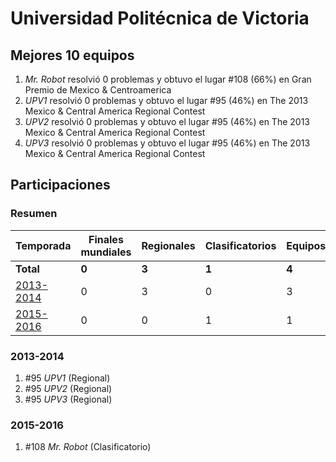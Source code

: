 # Universidad Politécnica de Victoria

## Mejores 10 equipos

1. _Mr. Robot_ resolvió 0 problemas y obtuvo el lugar #108 (66%) en Gran Premio de Mexico & Centroamerica
1. _UPV1_ resolvió 0 problemas y obtuvo el lugar #95 (46%) en The 2013 Mexico & Central America Regional Contest
1. _UPV2_ resolvió 0 problemas y obtuvo el lugar #95 (46%) en The 2013 Mexico & Central America Regional Contest
1. _UPV3_ resolvió 0 problemas y obtuvo el lugar #95 (46%) en The 2013 Mexico & Central America Regional Contest

## Participaciones

### Resumen

| Temporada | Finales mundiales | Regionales | Clasificatorios | Equipos |
| --- | --- | --- | --- | --- |
| **Total** | **0** | **3** | **1** | **4** |
| [2013-2014](#2013-2014) | 0 | 3 | 0 | 3 |
| [2015-2016](#2015-2016) | 0 | 0 | 1 | 1 |

### 2013-2014

1. #95 _UPV1_ (Regional)
1. #95 _UPV2_ (Regional)
1. #95 _UPV3_ (Regional)

### 2015-2016

1. #108 _Mr. Robot_ (Clasificatorio)



